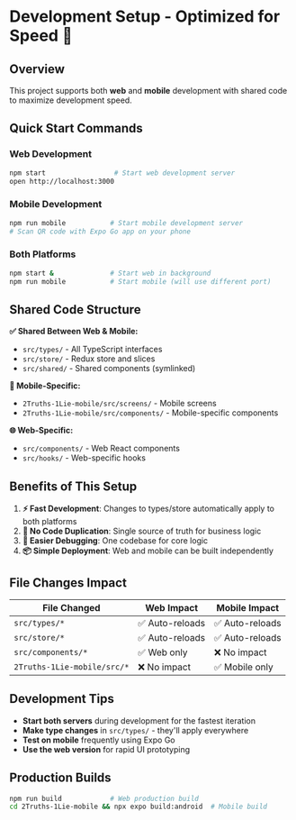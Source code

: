 # Development Setup - Optimized for Speed 🚀

## Overview
This project supports both **web** and **mobile** development with shared code to maximize development speed.

## Quick Start Commands

### Web Development
```bash
npm start                 # Start web development server
open http://localhost:3000
```

### Mobile Development  
```bash
npm run mobile           # Start mobile development server
# Scan QR code with Expo Go app on your phone
```

### Both Platforms
```bash
npm start &              # Start web in background
npm run mobile           # Start mobile (will use different port)
```

## Shared Code Structure

**✅ Shared Between Web & Mobile:**
- `src/types/` - All TypeScript interfaces
- `src/store/` - Redux store and slices  
- `src/shared/` - Shared components (symlinked)

**📱 Mobile-Specific:**
- `2Truths-1Lie-mobile/src/screens/` - Mobile screens
- `2Truths-1Lie-mobile/src/components/` - Mobile-specific components

**🌐 Web-Specific:**
- `src/components/` - Web React components
- `src/hooks/` - Web-specific hooks

## Benefits of This Setup

1. **⚡ Fast Development**: Changes to types/store automatically apply to both platforms
2. **🔄 No Code Duplication**: Single source of truth for business logic
3. **🐛 Easier Debugging**: One codebase for core logic
4. **📦 Simple Deployment**: Web and mobile can be built independently

## File Changes Impact

| File Changed | Web Impact | Mobile Impact |
|--------------|------------|---------------|
| `src/types/*` | ✅ Auto-reloads | ✅ Auto-reloads |
| `src/store/*` | ✅ Auto-reloads | ✅ Auto-reloads |  
| `src/components/*` | ✅ Web only | ❌ No impact |
| `2Truths-1Lie-mobile/src/*` | ❌ No impact | ✅ Mobile only |

## Development Tips

- **Start both servers** during development for the fastest iteration
- **Make type changes** in `src/types/` - they'll apply everywhere
- **Test on mobile** frequently using Expo Go
- **Use the web version** for rapid UI prototyping

## Production Builds

```bash
npm run build            # Web production build
cd 2Truths-1Lie-mobile && npx expo build:android  # Mobile build
```
